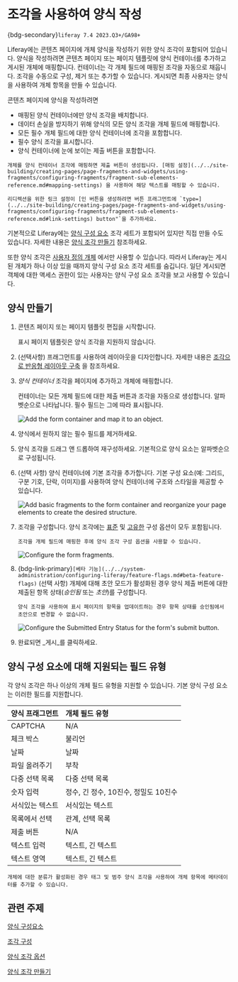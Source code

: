 # 조각을 사용하여 양식 작성

{bdg-secondary}`liferay 7.4 2023.Q3+/GA98+`

Liferay에는 콘텐츠 페이지에 개체 양식을 작성하기 위한 양식 조각이 포함되어 있습니다. 양식을 작성하려면 콘텐츠 페이지 또는 페이지 템플릿에 양식 컨테이너를 추가하고 게시된 개체에 매핑합니다. 컨테이너는 각 개체 필드에 매핑된 조각을 자동으로 채웁니다. 조각을 수동으로 구성, 제거 또는 추가할 수 있습니다. 게시되면 최종 사용자는 양식을 사용하여 개체 항목을 만들 수 있습니다.

콘텐츠 페이지에 양식을 작성하려면

* 매핑된 양식 컨테이너에만 양식 조각을 배치합니다.
* 데이터 손실을 방지하기 위해 양식의 모든 양식 조각을 개체 필드에 매핑합니다.
* 모든 필수 개체 필드에 대한 양식 컨테이너에 조각을 포함합니다.
* 필수 양식 조각을 표시합니다.
* 양식 컨테이너에 눈에 보이는 제출 버튼을 포함합니다.

```{note}
개체를 양식 컨테이너 조각에 매핑하면 제출 버튼이 생성됩니다. [매핑 설정](../../site-building/creating-pages/page-fragments-and-widgets/using-fragments/configuring-fragments/fragment-sub-elements-reference.md#mapping-settings) 을 사용하여 해당 텍스트를 매핑할 수 있습니다.

리디렉션을 위한 링크 설정이 [인 버튼을 생성하려면 버튼 프래그먼트에 `type=](../../site-building/creating-pages/page-fragments-and-widgets/using-fragments/configuring-fragments/fragment-sub-elements-reference.md#link-settings) button"`을 추가하세요.
```

기본적으로 Liferay에는 [양식 구성 요소](../../site-building/creating-pages/page-fragments-and-widgets/using-fragments/default-fragments-reference.md#form-components) 조각 세트가 포함되어 있지만 직접 만들 수도 있습니다. 자세한 내용은 [양식 조각 만들기](../../site-building/developer-guide/developing-page-fragments/creating-form-fragments.md) 참조하세요.

또한 양식 조각은 [사용자 정의 개체](../objects/creating-and-managing-objects/creating-objects.md) 에서만 사용할 수 있습니다. 따라서 Liferay는 게시된 개체가 하나 이상 있을 때까지 양식 구성 요소 조각 세트를 숨깁니다. 일단 게시되면 객체에 대한 액세스 권한이 있는 사용자는 양식 구성 요소 조각을 보고 사용할 수 있습니다.

## 양식 만들기

1. 콘텐츠 페이지 또는 페이지 템플릿 편집을 시작합니다.

   표시 페이지 템플릿은 양식 조각을 지원하지 않습니다.

1. (선택사항) 프래그먼트를 사용하여 레이아웃을 디자인합니다. 자세한 내용은 [조각으로 반응형 레이아웃 구축](../../site-building/optimizing-sites/building-a-responsive-site/building-responsive-layouts-with-the-grid-fragment.md) 을 참조하세요.

1. _양식 컨테이너_ 조각을 페이지에 추가하고 개체에 매핑합니다.

   컨테이너는 모든 개체 필드에 대한 제출 버튼과 조각을 자동으로 생성합니다. 알파벳순으로 나타납니다. 필수 필드는 그에 따라 표시됩니다.

   ![Add the form container and map it to an object.](./using-fragments-to-build-forms/images/01.png)

1. 양식에서 원하지 않는 필수 필드를 제거하세요.

1. 양식 조각을 드래그 앤 드롭하여 재구성하세요. 기본적으로 양식 요소는 알파벳순으로 구성됩니다.

1. (선택 사항) 양식 컨테이너에 기본 조각을 추가합니다. 기본 구성 요소(예: 그리드, 구분 기호, 단락, 이미지)를 사용하여 양식 컨테이너에 구조와 스타일을 제공할 수 있습니다.

   ![Add basic fragments to the form container and reorganize your page elements to create the desired structure.](./using-fragments-to-build-forms/images/02.png)

1. 조각을 구성합니다. 양식 조각에는 [표준](../../site-building/creating-pages/page-fragments-and-widgets/using-fragments/configuring-fragments.md) 및 [고유한](../../site-building/creating-pages/page-fragments-and-widgets/using-fragments/configuring-fragments/general-settings-reference.md#form-fragment-options) 구성 옵션이 모두 포함됩니다.

   ```{note}
   조각을 개체 필드에 매핑한 후에 양식 조각 구성 옵션을 사용할 수 있습니다.
   ```

   ![Configure the form fragments.](./using-fragments-to-build-forms/images/03.png)

1. {bdg-link-primary}`[베타 기능](../../system-administration/configuring-liferay/feature-flags.md#beta-feature-flags)` (선택 사항) 개체에 대해 초안 모드가 활성화된 경우 양식 제출 버튼에 대한 제출된 항목 상태(_승인됨_ 또는 _초안_)를 구성합니다.

   ```{important}
   양식 조각을 사용하여 표시 페이지의 항목을 업데이트하는 경우 항목 상태를 승인됨에서 초안으로 변경할 수 없습니다.
   ```

   ![Configure the Submitted Entry Status for the form's submit button.](./using-fragments-to-build-forms/images/04.png)

1. 완료되면 _게시_를 클릭하세요.

## 양식 구성 요소에 대해 지원되는 필드 유형

각 양식 조각은 하나 이상의 개체 필드 유형을 지원할 수 있습니다. 기본 양식 구성 요소는 이러한 필드를 지원합니다.

| 양식 프래그먼트 | 개체 필드 유형                 |
| :------- | :----------------------- |
| CAPTCHA  | N/A                      |
| 체크 박스    | 불리언                      |
| 날짜       | 날짜                       |
| 파일 올려주기  | 부착                       |
| 다중 선택 목록 | 다중 선택 목록                 |
| 숫자 입력    | 정수, 긴 정수, 10진수, 정밀도 10진수 |
| 서식있는 텍스트 | 서식있는 텍스트                 |
| 목록에서 선택  | 관계, 선택 목록                |
| 제출 버튼    | N/A                      |
| 텍스트 입력   | 텍스트, 긴 텍스트               |
| 텍스트 영역   | 텍스트, 긴 텍스트               |

```{tip}
개체에 대한 분류가 활성화된 경우 태그 및 범주 양식 조각을 사용하여 개체 항목에 메타데이터를 추가할 수 있습니다.
```

## 관련 주제

[양식 구성요소](../../site-building/creating-pages/page-fragments-and-widgets/using-fragments/default-fragments-reference.md#form-components) 

[조각 구성](../../site-building/creating-pages/page-fragments-and-widgets/using-fragments/configuring-fragments.md) 

[양식 조각 옵션](../../site-building/creating-pages/page-fragments-and-widgets/using-fragments/configuring-fragments/general-settings-reference.md#form-fragment-options) 

[양식 조각 만들기](../../site-building/developer-guide/developing-page-fragments/creating-form-fragments.md) 
